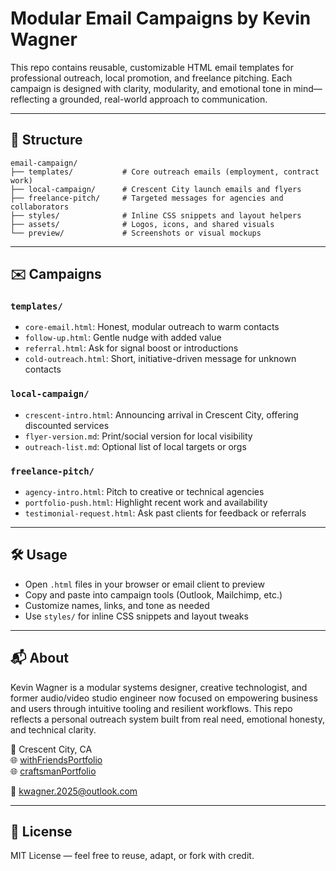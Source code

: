# Modular Email Campaigns by Kevin Wagner

This repo contains reusable, customizable HTML email templates for professional outreach, local promotion, and freelance pitching. Each campaign is designed with clarity, modularity, and emotional tone in mind—reflecting a grounded, real-world approach to communication.

---

## 📁 Structure

```
email-campaign/
├── templates/           # Core outreach emails (employment, contract work)
├── local-campaign/      # Crescent City launch emails and flyers
├── freelance-pitch/     # Targeted messages for agencies and collaborators
├── styles/              # Inline CSS snippets and layout helpers
├── assets/              # Logos, icons, and shared visuals
└── preview/             # Screenshots or visual mockups
```

---

## ✉️ Campaigns

### `templates/`
- `core-email.html`: Honest, modular outreach to warm contacts
- `follow-up.html`: Gentle nudge with added value
- `referral.html`: Ask for signal boost or introductions
- `cold-outreach.html`: Short, initiative-driven message for unknown contacts

### `local-campaign/`
- `crescent-intro.html`: Announcing arrival in Crescent City, offering discounted services
- `flyer-version.md`: Print/social version for local visibility
- `outreach-list.md`: Optional list of local targets or orgs

### `freelance-pitch/`
- `agency-intro.html`: Pitch to creative or technical agencies
- `portfolio-push.html`: Highlight recent work and availability
- `testimonial-request.html`: Ask past clients for feedback or referrals

---

## 🛠 Usage

- Open `.html` files in your browser or email client to preview
- Copy and paste into campaign tools (Outlook, Mailchimp, etc.)
- Customize names, links, and tone as needed
- Use `styles/` for inline CSS snippets and layout tweaks

---

## 📬 About

Kevin Wagner is a modular systems designer, creative technologist, and former audio/video studio engineer now focused on empowering business and users through intuitive tooling and resilient workflows. This repo reflects a personal outreach system built from real need, emotional honesty, and technical clarity.

📍 Crescent City, CA  
🌐 [withFriendsPortfolio](https://kjwagner613.github.io/portfolio)  
🌐 [craftsmanPortfolio](https://portfolio-craftsman.netlify.app)

📧 kwagner.2025@outlook.com

---

## 📄 License

MIT License — feel free to reuse, adapt, or fork with credit.
```
